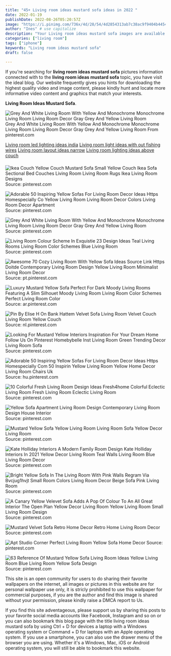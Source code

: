 ```yaml
---
title: "45+ Living room ideas mustard sofa ideas in 2022 "
date: 2022-01-19
publishDate: 2022-08-26T05:20:57Z
image: "https://i.pinimg.com/736x/4d/28/54/4d2854313ab7c38ac9f9404b44546dbc.jpg"
author: "Ines" # use capitalize
description: "Your Living room ideas mustard sofa images are available. Living room ideas mustard sofa are a topic that is being searched for and liked by netizens today. You can Find and Download the Living room ideas mustard sofa files here. Find and Download all royalty-free vectors."
categories: ["living room"]
tags: ["iphone"]
keywords: "Living room ideas mustard sofa"
draft: false

---
```


If you're searching for **living room ideas mustard sofa** pictures information connected with to the **living room ideas mustard sofa** topic, you have visit the ideal  blog.  Our website frequently  gives you  hints  for downloading  the highest  quality video and image  content, please kindly hunt and locate more informative video content and graphics  that match your interests.

**Living Room Ideas Mustard Sofa**. 

![Grey And White Living Room With Yellow And Monochrome Monochrome Living Room Living Room Decor Gray Grey And Yellow Living Room](https://i.pinimg.com/originals/20/3e/66/203e66387fbba40d2ed586ffa6db2628.jpg "Grey And White Living Room With Yellow And Monochrome Monochrome Living Room Living Room Decor Gray Grey And Yellow Living Room")
Grey And White Living Room With Yellow And Monochrome Monochrome Living Room Living Room Decor Gray Grey And Yellow Living Room From pinterest.com

[Living room led lighting ideas india](/living-room-led-lighting-ideas-india/)
[Living room light ideas with out fishing wires](/living-room-light-ideas-with-out-fishing-wires/)
[Living room layout ideas narrow](/living-room-layout-ideas-narrow/)
[Living room lighting ideas above couch](/living-room-lighting-ideas-above-couch/)



### 

 


![Ikea Couch Yellow Couch Mustard Sofa Small Yellow Couch Ikea Sofa Sectional Bed Couches Living Room Living Room Rugs Ikea Living Room Designs](https://i.pinimg.com/originals/05/30/6f/05306faaf33c5fbe645ab745e2593ff1.jpg "Ikea Couch Yellow Couch Mustard Sofa Small Yellow Couch Ikea Sofa Sectional Bed Couches Living Room Living Room Rugs Ikea Living Room Designs")
Source: pinterest.com

 

![Adorable 50 Inspiring Yellow Sofas For Living Room Decor Ideas Https Homespecially Co Yellow Living Room Living Room Decor Colors Living Room Decor Apartment](https://i.pinimg.com/originals/c0/d6/28/c0d62825b48ddc5e93754ad4cd359684.jpg "Adorable 50 Inspiring Yellow Sofas For Living Room Decor Ideas Https Homespecially Co Yellow Living Room Living Room Decor Colors Living Room Decor Apartment")
Source: pinterest.com

 

![Grey And White Living Room With Yellow And Monochrome Monochrome Living Room Living Room Decor Gray Grey And Yellow Living Room](https://i.pinimg.com/originals/20/3e/66/203e66387fbba40d2ed586ffa6db2628.jpg "Grey And White Living Room With Yellow And Monochrome Monochrome Living Room Living Room Decor Gray Grey And Yellow Living Room")
Source: pinterest.com

 

![Living Room Colour Scheme In Exquistie 23 Design Ideas Teal Living Rooms Living Room Color Schemes Blue Living Room](https://i.pinimg.com/originals/23/b4/e0/23b4e0d6d2184e51ceead1258f67a83f.jpg "Living Room Colour Scheme In Exquistie 23 Design Ideas Teal Living Rooms Living Room Color Schemes Blue Living Room")
Source: pinterest.com

 

![Awesome 70 Cozy Living Room With Yellow Sofa Ideas Source Link Https Doitde Contemporary Living Room Design Yellow Living Room Minimalist Living Room Decor](https://i.pinimg.com/originals/f8/5e/90/f85e9029f612b8bcdca8428198d0c652.jpg "Awesome 70 Cozy Living Room With Yellow Sofa Ideas Source Link Https Doitde Contemporary Living Room Design Yellow Living Room Minimalist Living Room Decor")
Source: pt.pinterest.com

 

![Luxury Mustard Yellow Sofa Perfect For Dark Moody Living Rooms Featuring A Slim Silhouet Moody Living Room Living Room Color Schemes Perfect Living Room Color](https://i.pinimg.com/originals/67/1c/09/671c09f186e4097edd0acb879e9484f2.jpg "Luxury Mustard Yellow Sofa Perfect For Dark Moody Living Rooms Featuring A Slim Silhouet Moody Living Room Living Room Color Schemes Perfect Living Room Color")
Source: ar.pinterest.com

 

![Pin By Elise H On Bank Hattem Velvet Sofa Living Room Velvet Couch Living Room Yellow Couch](https://i.pinimg.com/originals/72/1e/2a/721e2ad317b32b629c1b7df396530a1e.jpg "Pin By Elise H On Bank Hattem Velvet Sofa Living Room Velvet Couch Living Room Yellow Couch")
Source: nl.pinterest.com

 

![Looking For Mustard Yellow Interiors Inspiration For Your Dream Home Follow Us On Pinterest Homebybelle Inst Living Room Green Trending Decor Living Room Sofa](https://i.pinimg.com/originals/72/52/43/725243b5a31323343975432e19a8b7ec.jpg "Looking For Mustard Yellow Interiors Inspiration For Your Dream Home Follow Us On Pinterest Homebybelle Inst Living Room Green Trending Decor Living Room Sofa")
Source: pinterest.com

 

![Adorable 50 Inspiring Yellow Sofas For Living Room Decor Ideas Https Homespecially Com 50 Inspirin Yellow Living Room Yellow Home Decor Living Room Chairs Uk](https://i.pinimg.com/originals/fe/66/a8/fe66a8a785af769fa7882260139d564b.jpg "Adorable 50 Inspiring Yellow Sofas For Living Room Decor Ideas Https Homespecially Com 50 Inspirin Yellow Living Room Yellow Home Decor Living Room Chairs Uk")
Source: hu.pinterest.com

 

![10 Colorful Fresh Living Room Design Ideas Fresh4home Colorful Eclectic Living Room Fresh Living Room Eclectic Living Room](https://i.pinimg.com/736x/24/8c/6b/248c6b3e760d9351d635c2ebf0967671.jpg "10 Colorful Fresh Living Room Design Ideas Fresh4home Colorful Eclectic Living Room Fresh Living Room Eclectic Living Room")
Source: pinterest.com

 

![Yellow Sofa Apartment Living Room Design Contemporary Living Room Design House Interior](https://i.pinimg.com/originals/aa/d1/85/aad1851c2846a6f7d8a372a9a632da0e.jpg "Yellow Sofa Apartment Living Room Design Contemporary Living Room Design House Interior")
Source: pinterest.com

 

![Mustard Yellow Sofa Yellow Living Room Living Room Sofa Yellow Decor Living Room](https://i.pinimg.com/originals/d9/c3/b1/d9c3b164a90c4027936011fd0bab649e.jpg "Mustard Yellow Sofa Yellow Living Room Living Room Sofa Yellow Decor Living Room")
Source: pinterest.com

 

![Kate Holliday Interiors A Modern Family Room Design Kate Holliday Interiors In 2021 Yellow Decor Living Room Teal Walls Living Room Blue Living Room Decor](https://i.pinimg.com/564x/87/a9/48/87a9489e350ddffd8db0ed3453212715.jpg "Kate Holliday Interiors A Modern Family Room Design Kate Holliday Interiors In 2021 Yellow Decor Living Room Teal Walls Living Room Blue Living Room Decor")
Source: pinterest.com

 

![Bright Yellow Sofa In The Living Room With Pink Walls Regram Via Bvcjug1hvjt Small Room Colors Living Room Decor Beige Sofa Pink Living Room](https://i.pinimg.com/736x/45/8e/25/458e25c9d3ac403e71b3c66c24733665.jpg "Bright Yellow Sofa In The Living Room With Pink Walls Regram Via Bvcjug1hvjt Small Room Colors Living Room Decor Beige Sofa Pink Living Room")
Source: pinterest.com

 

![A Canary Yellow Velevet Sofa Adds A Pop Of Colour To An All Great Interior The Open Plan Yellow Decor Living Room Yellow Living Room Small Living Room Design](https://i.pinimg.com/originals/15/fa/63/15fa630651ec73164bfd5281a3a207fa.jpg "A Canary Yellow Velevet Sofa Adds A Pop Of Colour To An All Great Interior The Open Plan Yellow Decor Living Room Yellow Living Room Small Living Room Design")
Source: pinterest.com

 

![Mustard Velvet Sofa Retro Home Decor Retro Home Living Room Decor](https://i.pinimg.com/564x/24/5f/70/245f70b0319d871ee860f58f5b1472d9.jpg "Mustard Velvet Sofa Retro Home Decor Retro Home Living Room Decor")
Source: pinterest.com

 

![Apt Studio Corner Perfect Living Room Yellow Sofa Home Decor](https://i.pinimg.com/originals/1a/b5/62/1ab562680edc67fb8e6972dbbfd84645.jpg "Apt Studio Corner Perfect Living Room Yellow Sofa Home Decor")
Source: pinterest.com

 

![63 Reference Of Mustard Yellow Sofa Living Room Ideas Yellow Living Room Blue Living Room Yellow Sofa Design](https://i.pinimg.com/736x/4d/28/54/4d2854313ab7c38ac9f9404b44546dbc.jpg "63 Reference Of Mustard Yellow Sofa Living Room Ideas Yellow Living Room Blue Living Room Yellow Sofa Design")
Source: pinterest.com

 

This site is an open community for users to do sharing their favorite wallpapers on the internet, all images or pictures in this website are for personal wallpaper use only, it is stricly prohibited to use this wallpaper for commercial purposes, if you are the author and find this image is shared without your permission, please kindly raise a DMCA report to Us.

If you find this site adventageous, please support us by sharing this posts to your favorite social media accounts like Facebook, Instagram and so on or you can also bookmark this blog page with the title living room ideas mustard sofa by using Ctrl + D for devices a laptop with a Windows operating system or Command + D for laptops with an Apple operating system. If you use a smartphone, you can also use the drawer menu of the browser you are using. Whether it's a Windows, Mac, iOS or Android operating system, you will still be able to bookmark this website.
